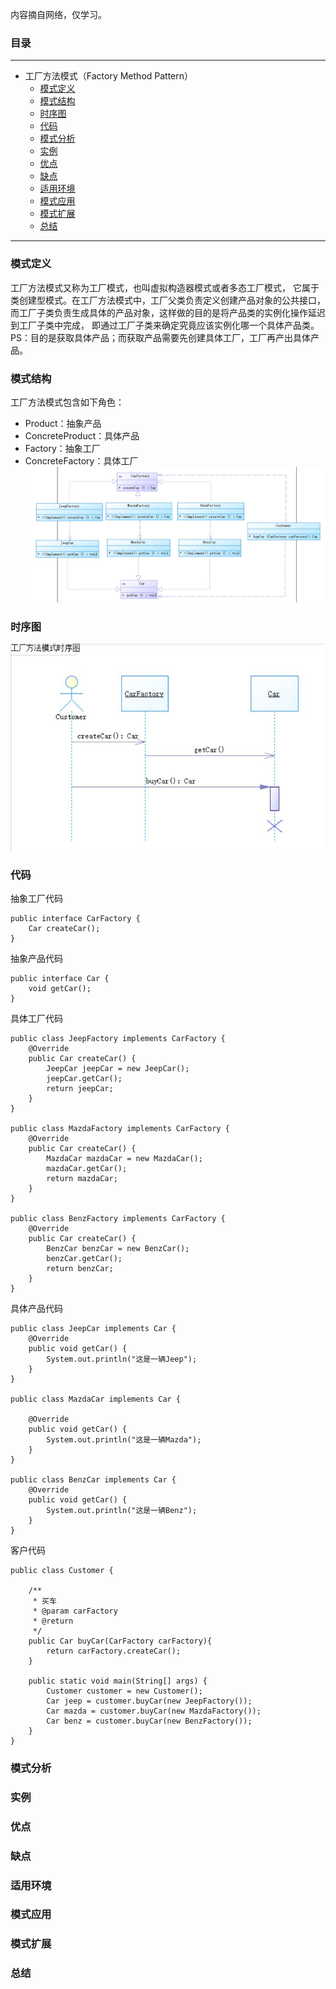 内容摘自网络，仅学习。

### 目录

---
* 工厂方法模式（Factory Method Pattern）
    * <a href="#2">模式定义</a></br>
    * <a href="#3">模式结构</a></br>
    * <a href="#4">时序图</a></br>
    * <a href="#5">代码</a></br>
    * <a href="#6">模式分析</a></br>
    * <a href="#7">实例</a></br>
    * <a href="#8">优点</a></br>
    * <a href="#9">缺点</a></br>
    * <a href="#10">适用环境</a></br>
    * <a href="#11">模式应用</a></br>
    * <a href="#12">模式扩展</a></br>
    * <a href="#13">总结</a></br>
---

### <a name="2">模式定义</a></br>
工厂方法模式又称为工厂模式，也叫虚拟构造器模式或者多态工厂模式，
它属于类创建型模式。在工厂方法模式中，工厂父类负责定义创建产品对象的公共接口，
而工厂子类负责生成具体的产品对象，这样做的目的是将产品类的实例化操作延迟到工厂子类中完成，
即通过工厂子类来确定究竟应该实例化哪一个具体产品类。</br>
PS：目的是获取具体产品；而获取产品需要先创建具体工厂，工厂再产出具体产品。
### <a name="3">模式结构</a></br>
工厂方法模式包含如下角色：</br>
* Product：抽象产品
* ConcreteProduct：具体产品
* Factory：抽象工厂
* ConcreteFactory：具体工厂
![工厂方法模式](img/工厂方法模式.jpg)
### <a name="4">时序图</a></br>
![工厂方法时序图](img/工厂方法模式时序图.jpg)
### <a name="5">代码</a></br>
抽象工厂代码
```
public interface CarFactory {
    Car createCar();
}
```
抽象产品代码
```
public interface Car {
    void getCar();
}
```
具体工厂代码
```
public class JeepFactory implements CarFactory {
    @Override
    public Car createCar() {
        JeepCar jeepCar = new JeepCar();
        jeepCar.getCar();
        return jeepCar;
    }
}

public class MazdaFactory implements CarFactory {
    @Override
    public Car createCar() {
        MazdaCar mazdaCar = new MazdaCar();
        mazdaCar.getCar();
        return mazdaCar;
    }
}

public class BenzFactory implements CarFactory {
    @Override
    public Car createCar() {
        BenzCar benzCar = new BenzCar();
        benzCar.getCar();
        return benzCar;
    }
}
```
具体产品代码
```
public class JeepCar implements Car {
    @Override
    public void getCar() {
        System.out.println("这是一辆Jeep");
    }
}

public class MazdaCar implements Car {

    @Override
    public void getCar() {
        System.out.println("这是一辆Mazda");
    }
}

public class BenzCar implements Car {
    @Override
    public void getCar() {
        System.out.println("这是一辆Benz");
    }
}
```
客户代码
```
public class Customer {

    /**
     * 买车
     * @param carFactory
     * @return
     */
    public Car buyCar(CarFactory carFactory){
        return carFactory.createCar();
    }

    public static void main(String[] args) {
        Customer customer = new Customer();
        Car jeep = customer.buyCar(new JeepFactory());
        Car mazda = customer.buyCar(new MazdaFactory());
        Car benz = customer.buyCar(new BenzFactory());
    }
}
```
### <a name="6">模式分析</a></br>
### <a name="7">实例</a></br>
### <a name="8">优点</a></br>
### <a name="9">缺点</a></br>
### <a name="10">适用环境</a></br>
### <a name="11">模式应用</a></br>
### <a name="12">模式扩展</a></br>
### <a name="13">总结</a></br>